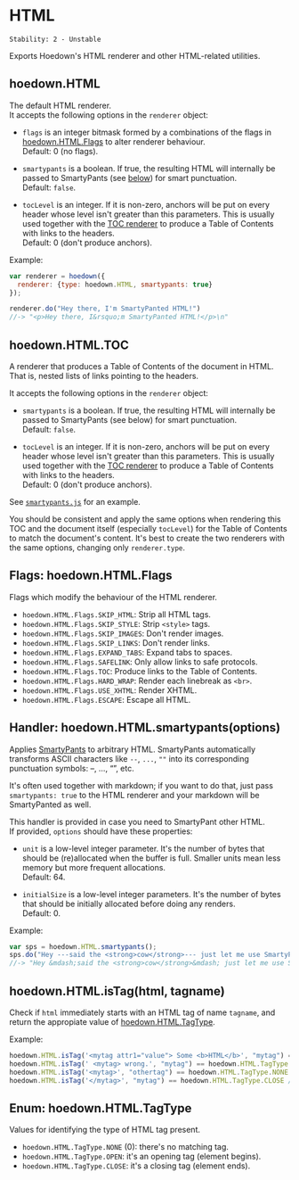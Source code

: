 # HTML

    Stability: 2 - Unstable

Exports Hoedown's HTML renderer and other HTML-related utilities.


## hoedown.HTML

The default HTML renderer.  
It accepts the following options in the `renderer` object:

  * `flags` is an integer bitmask formed by a combinations of the flags in [hoedown.HTML.Flags](#flags_hoedown_html_flags) to alter renderer behaviour.  
    Default: 0 (no flags).

  * `smartypants` is a boolean. If true, the resulting HTML will internally be passed to SmartyPants (see [below](#handler_hoedown_html_smartypants)) for smart punctuation.  
    Default: `false`.

  * `tocLevel` is an integer. If it is non-zero, anchors will be put on every header whose level isn't greater than this parameters.
    This is usually used together with the [TOC renderer](#hoedown_html_toc) to produce a Table of Contents with links to the headers.  
    Default: 0 (don't produce anchors).

Example:

```js
var renderer = hoedown({
  renderer: {type: hoedown.HTML, smartypants: true}
});

renderer.do("Hey there, I'm SmartyPanted HTML!")
//-> "<p>Hey there, I&rsquo;m SmartyPanted HTML!</p>\n"
```


## hoedown.HTML.TOC

A renderer that produces a Table of Contents of the document in HTML.  
That is, nested lists of links pointing to the headers.

It accepts the following options in the `renderer` object:

  * `smartypants` is a boolean. If true, the resulting HTML will internally be passed to SmartyPants (see below) for smart punctuation.  
    Default: `false`.

  * `tocLevel` is an integer. If it is non-zero, anchors will be put on every header whose level isn't greater than this parameters.
    This is usually used together with the [TOC renderer](#hoedown_html_toc) to produce a Table of Contents with links to the headers.  
    Default: 0 (don't produce anchors).

See [`smartypants.js`](../example/smartypants.js) for an example.

You should be consistent and apply the same options when rendering this TOC and the document itself (especially `tocLevel`) for the Table of Contents to match the document's content.
It's best to create the two renderers with the same options, changing only `renderer.type`.


## Flags: hoedown.HTML.Flags

Flags which modify the behaviour of the HTML renderer.

  * `hoedown.HTML.Flags.SKIP_HTML`: Strip all HTML tags.
  * `hoedown.HTML.Flags.SKIP_STYLE`: Strip `<style>` tags.
  * `hoedown.HTML.Flags.SKIP_IMAGES`: Don't render images.
  * `hoedown.HTML.Flags.SKIP_LINKS`: Don't render links.
  * `hoedown.HTML.Flags.EXPAND_TABS`: Expand tabs to spaces.
  * `hoedown.HTML.Flags.SAFELINK`: Only allow links to safe protocols.
  * `hoedown.HTML.Flags.TOC`: Produce links to the Table of Contents.
  * `hoedown.HTML.Flags.HARD_WRAP`: Render each linebreak as `<br>`.
  * `hoedown.HTML.Flags.USE_XHTML`: Render XHTML.
  * `hoedown.HTML.Flags.ESCAPE`: Escape all HTML.


## Handler: hoedown.HTML.smartypants(options)

Applies [SmartyPants][] to arbitrary HTML.
SmartyPants automatically transforms ASCII characters like `--`, `...`, `""` into its corresponding punctuation symbols: &ndash;, &hellip;, &ldquo;&rdquo;, etc.

It's often used together with markdown; if you want to do that, just pass `smartypants: true` to the HTML renderer and your markdown will be SmartyPanted as well.

This handler is provided in case you need to SmartyPant other HTML.  
If provided, `options` should have these properties:

  * `unit` is a low-level integer parameter. It's the number of bytes that should be (re)allocated when the buffer is full.
    Smaller units mean less memory but more frequent allocations.  
    Default: 64.

  * `initialSize` is a low-level integer parameters. It's the number of bytes that should be initially allocated before doing any renders.  
    Default: 0.

Example:

```js
var sps = hoedown.HTML.smartypants();
sps.do("Hey ---said the <strong>cow</strong>--- just let me use SmartyPants!")
//-> "Hey &mdash;said the <strong>cow</strong>&mdash; just let me use SmartyPants!"
```


## hoedown.HTML.isTag(html, tagname)

Check if `html` immediately starts with an HTML tag of name `tagname`, and return the appropiate value of [hoedown.HTML.TagType](#enum_hoedown_html_tagtype).

Example:

```js
hoedown.HTML.isTag('<mytag attr1="value"> Some <b>HTML</b>', "mytag") == hoedown.HTML.TagType.OPEN //-> true
hoedown.HTML.isTag(' <mytag> wrong.', "mytag") == hoedown.HTML.TagType.OPEN //-> false
hoedown.HTML.isTag('<mytag>', "othertag") == hoedown.HTML.TagType.NONE //-> true
hoedown.HTML.isTag('</mytag>', "mytag") == hoedown.HTML.TagType.CLOSE //-> true
```


## Enum: hoedown.HTML.TagType

Values for identifying the type of HTML tag present.

  * `hoedown.HTML.TagType.NONE` (0): there's no matching tag.
  * `hoedown.HTML.TagType.OPEN`: it's an opening tag (element begins).
  * `hoedown.HTML.TagType.CLOSE`: it's a closing tag (element ends).



[SmartyPants]: http://daringfireball.net/projects/smartypants
